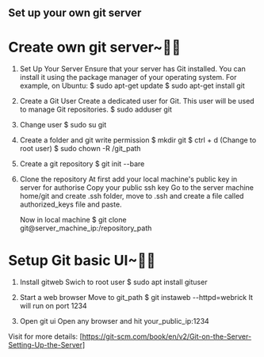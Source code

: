 ## Set up your own git server

# Create own git server~🚀🚀

1. Set Up Your Server
   Ensure that your server has Git installed. You can install it using the package manager of your operating system. For example, on Ubuntu:
   $ sudo apt-get update
   $ sudo apt-get install git

2. Create a Git User
   Create a dedicated user for Git. This user will be used to manage Git repositories.
   $ sudo adduser git

3. Change user 
   $ sudo su git

4. Create a folder and git write permission
   $ mkdir git
   $ ctrl + d (Change to root user)
   $ sudo chown -R /git_path

5. Create a git repository
   $ git init --bare

6. Clone the repository
   At first add your local machine's public key in server for authorise
   Copy your public ssh key
   Go to the server machine home/git and create .ssh folder, move to .ssh and create a file called authorized_keys file and paste.

   Now in local machine
   $ git clone git@server_machine_ip:/repository_path

# Setup Git basic UI~🚀🚀

1. Install gitweb
   Swich to root user
   $ sudo apt install gituser

2. Start a web browser
   Move to git_path
   $ git instaweb --httpd=webrick
   It will run on port 1234

3. Open git ui
   Open any browser and hit your_public_ip:1234


Visit for more details: [https://git-scm.com/book/en/v2/Git-on-the-Server-Setting-Up-the-Server]